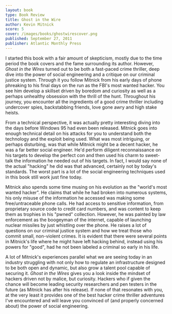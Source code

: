 ```yaml
---
layout: book
type: Book Review
title: Ghost in the Wire
author: Kevin Mitnick
score: 5
cover: /images/books/ghostwirescover.png
published: September 27, 2011
publisher: Atlantic Monthly Press
---
```


I started this book with a fair amount of skepticism, mostly due to the time period the book covers and the fame surrounding its author. However, <i>Ghost in the Wires</i>  turned out to be both a fast-paced crime thriller, deep dive into the power of social engineering and a critique on our criminal justice system. Through it you follow Mitnick from his early days of phone phreaking to his final days on the run as the FBI's most wanted hacker. You see him develop a skillset driven by boredom and curiosity as well as a perhaps unhealthy obsession with the thrill of the hunt. Throughout his journey, you encounter all the ingredients of a good crime thriller including undercover spies, backstabbing friends, love gone awry and high stake heists. 

From a technical perspective, it was actually pretty interesting diving into the days before Windows 95 had even been released. Mitnick goes into enough technical detail on his attacks for you to understand both the technology and the exploit being used. What was most intriguing, or perhaps disturbing, was that while Mitnick might be a decent hacker, he was a far better social engineer. He'd perform diligent reconnaissance on his targets to develop the perfect con and then used his charm to sweet-talk the information he needed out of his targets. In fact, I would say none of the actual "hacking" he did was that advanced, certainly not by today's standards. The worst part is a lot of the social engineering techniques used in this book still work just fine today. 

Mitnick also spends some time musing on his evolution as the "world's most wanted hacker". He claims that while he had broken into numerous systems, his only misuse of the information he accessed was making some free/untraceable phone calls. He had access to sensitive information, from proprietary source code to credit card numbers, and was content to keep them as trophies in his "pwned" collection. However, he was painted by law enforcement as the boogeyman of the internet, capable of launching nuclear missiles by just whistling over the phone. He raises a lot of questions on our criminal justice system and how we treat those who commit small, non-violent crimes. It is evident that there were several points in Mitnick's life where he might have left hacking behind, instead using his powers for "good", had he not been labeled a criminal so early in his life.

A lot of Mitnick's experiences parallel what we are seeing today in an industry struggling with not only how to regulate an infrastructure designed to be both open and dynamic, but also grow a talent pool capable of securing it. <i>Ghost in the Wires</i> gives you a look inside the mindset of hackers driven not by malice, but curiosity. Hackers who if given the chance will become leading security researchers and pen testers in the future (as Mitnick has after his release). If none of that resonates with you, at the very least it provides one of the best hacker crime thriller adventures I've encountered and will leave you convinced of (and properly concerned about) the power of social engineering. 

